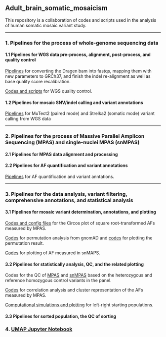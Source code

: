 ## Adult_brain_somatic_mosaicism

This repository is a collaboration of codes and scripts used in the analysis of human somatic mosaic variant study.

-----------------------------------

### 1. Pipelines for the process of whole-genome sequencing data
#### 1.1 Pipelines for WGS data pre-process, alignment, post-process, and quality control
[Pipelines](https://github.com/shishenyxx/Adult_brain_somatic_mosaicism/tree/master/pipelines/WGS_processing_pipeline) for converting the Dragen bam into fastqs, mapping them with new parameters to GRCh37, and finish the indel re-alignment as well as base quality score recalibration.

[Codes and scripts](https://github.com/shishenyxx/Adult_brain_somatic_mosaicism/tree/master/plotting/QC) for WGS quality control.

#### 1.2 Pipelines for mosaic SNV/indel calling and variant annotations
[Pipelines](https://github.com/shishenyxx/Adult_brain_somatic_mosaicism/tree/master/pipelines/WGS_SNV_indel_calling_pipeline/Mutect2_PM_Strelka2) for MuTect2 (paired mode) and Strelka2 (somatic mode) variant calling from WGS data

-----------------------------------

### 2. Pipelines for the process of Massive Parallel Amplicon Sequencing (MPAS) and single-nuclei MPAS (snMPAS)
#### 2.1 Pipelines for MPAS data alignment and processing
#### 2.2 Pipelines for AF quantification and variant annotations
[Pipelines](https://github.com/shishenyxx/PASM/tree/master/Snakemake_pipeline) for AF quantification and variant anntations.

-----------------------------------

### 3. Pipelines for the data analysis, variant filtering, comprehensive annotations, and statistical analysis
#### 3.1 Pipelines for mosaic variant determination, annotations, and plotting
[Codes and config files](https://github.com/shishenyxx/Adult_brain_somatic_mosaicism/tree/master/plotting/circos) for the Circos plot of square root-transformed AFs measured by MPAS.

[Codes](https://github.com/shishenyxx/Adult_brain_somatic_mosaicism/tree/master/permutation) for permutation analysis from gnomAD and [codes](https://github.com/shishenyxx/Adult_brain_somatic_mosaicism/blob/master/plotting/Genomic_enrichment/Plot_enrichment.r) for plotting the permutation result.

[Codes](https://github.com/shishenyxx/Adult_brain_somatic_mosaicism/blob/master/plotting/Supplement_data_single_cell/AF_for_single_cell.r) for plotting of AF measured in snMAPS.
#### 3.2 Pipelines for statistically analysis, QC, and the related plotting
Codes for the QC of [MPAS](https://github.com/shishenyxx/Adult_brain_somatic_mosaicism/blob/master/plotting/QC/Plot_MPAS_het_and_ref_homo_controls.r) and [snMPAS](https://github.com/shishenyxx/Adult_brain_somatic_mosaicism/blob/master/plotting/QC/Plot_snMPAS_het_and_ref_homo_controls.r) based on the heterozygous and reference homozygous control variants in the panel.

[Codes](https://github.com/shishenyxx/Adult_brain_somatic_mosaicism/blob/master/plotting/Correlation_clustering/corr_clustermap.py) for correlation analysis and cluster representation of the AFs measured by MPAS.

[Computational simulations and plotting](https://github.com/shishenyxx/Adult_brain_somatic_mosaicism/tree/master/plotting/Left_right_founder_estimation) for left-right starting populations.
#### 3.3 Pipelines for sorted population, the QC of sorting

### 4. [UMAP Jupyter Notebook](https://github.com/shishenyxx/Adult_brain_somatic_mosaicism/blob/master/umap/4dbsm_umap.ipynb) 
